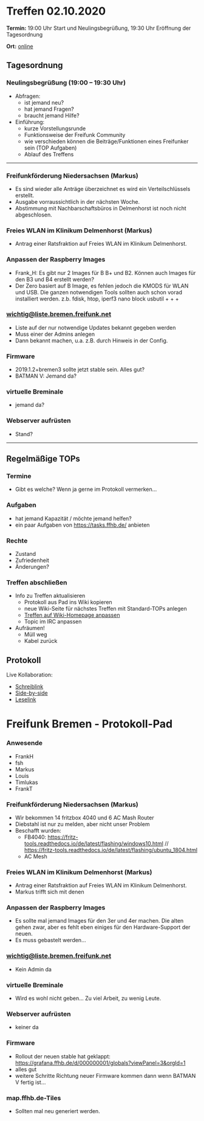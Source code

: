 # Treffen 02.10.2020

**Termin:** 19:00 Uhr Start und Neulingsbegrüßung, 19:30 Uhr Eröffnung der Tagesordnung

**Ort:** [online](https://bremen.freifunk.net/to/videokonf)

## Tagesordnung
### Neulingsbegrüßung (19:00 – 19:30 Uhr)

- Abfragen:
    - ist jemand neu?
    - hat jemand Fragen?
    - braucht jemand Hilfe?
- Einführung:
    - kurze Vorstellungsrunde
    - Funktionsweise der Freifunk Community
    - wie verschieden können die Beiträge/Funktionen eines Freifunker sein (TOP Aufgaben)
    - Ablauf des Treffens

---
### Freifunkförderung Niedersachsen (Markus)

- Es sind wieder alle Anträge überzeichnet es wird ein Verteilschlüssels erstellt.
- Ausgabe vorraussichtlich in der nächsten Woche.
- Abstimmung mit Nachbarschaftsbüros in Delmenhorst ist noch nicht abgeschlosen.

### Freies WLAN im Klinikum Delmenhorst (Markus)

- Antrag einer Ratsfraktion auf Freies WLAN im Klinikum Delmenhorst.

### Anpassen der Raspberry Images

- Frank_H: Es gibt nur 2 Images für B B+ und B2. Können auch Images für den B3 und B4 erstellt werden?
- Der Zero basiert auf B Image, es fehlen jedoch die KMODS für WLAN und USB. Die ganzen notwendigen Tools sollten auch schon vorad installiert werden. z.b. fdisk, htop, iperf3 nano block usbutil + + +

### wichtig@liste.bremen.freifunk.net
- Liste auf der nur notwendige Updates bekannt gegeben werden
- Muss einer der Admins anlegen
- Dann bekannt machen, u.a. z.B. durch Hinweis in der Config.

### Firmware
- 2019.1.2+bremen3 sollte jetzt stable sein. Alles gut?
- BATMAN V: Jemand da?

### virtuelle Breminale
- jemand da?

### Webserver aufrüsten
- Stand?

---
## Regelmäßige TOPs

### Termine

- Gibt es welche? Wenn ja gerne im Protokoll vermerken...

### Aufgaben

- hat jemand Kapazität / möchte jemand helfen?
- ein paar Aufgaben von https://tasks.ffhb.de/ anbieten

### Rechte

- Zustand
- Zufriedenheit
- Änderungen?

### Treffen abschließen

- Info zu Treffen aktualisieren
  - Protokoll aus Pad ins Wiki kopieren
  - neue Wiki-Seite für nächstes Treffen mit Standard-TOPs anlegen
  - [Treffen auf Wiki-Homepage anpassen](https://wiki.bremen.freifunk.net/Home)
  - Topic im IRC anpassen
- Aufräumen!
  - Müll weg
  - Kabel zurück

## Protokoll

Live Kollaboration:

* [Schreiblink](https://hackmd.io/AwDgnA7ATArKC0BGGBjAzPALAUzSeARgYgGzxQAmEFFwiKBEKAhkA===?edit)
* [Side-by-side](https://hackmd.io/AwDgnA7ATArKC0BGGBjAzPALAUzSeARgYgGzxQAmEFFwiKBEKAhkA===?both)
* [Leselink](https://hackmd.io/AwDgnA7ATArKC0BGGBjAzPALAUzSeARgYgGzxQAmEFFwiKBEKAhkA===?view)

# Freifunk Bremen - Protokoll-Pad

### Anwesende
- FrankH
- fsh
- Markus
- Louis
- Timlukas
- FrankT

### Freifunkförderung Niedersachsen (Markus)
- Wir bekommen 14 fritzbox 4040 und 6 AC Mash Router
- Diebstahl ist nur zu melden, aber nicht unser Problem
- Beschafft wurden:
    - FB4040: https://fritz-tools.readthedocs.io/de/latest/flashing/windows10.html // https://fritz-tools.readthedocs.io/de/latest/flashing/ubuntu_1804.html
    - AC Mesh

### Freies WLAN im Klinikum Delmenhorst (Markus)
- Antrag einer Ratsfraktion auf Freies WLAN im Klinikum Delmenhorst.
- Markus trifft sich mit denen

### Anpassen der Raspberry Images
- Es sollte mal jemand Images für den 3er und 4er machen. Die alten gehen zwar, aber es fehlt eben einiges für den Hardware-Support der neuen.
- Es muss gebastelt werden...

### wichtig@liste.bremen.freifunk.net
- Kein Admin da

### virtuelle Breminale
- Wird es wohl nicht geben... Zu viel Arbeit, zu wenig Leute.

### Webserver aufrüsten
- keiner da

### Firmware
- Rollout der neuen stable hat geklappt: https://grafana.ffhb.de/d/000000001/globals?viewPanel=3&orgId=1
- alles gut
- weitere Schritte Richtung neuer Firmware kommen dann wenn BATMAN V fertig ist...

### map.ffhb.de-Tiles
- Sollten mal neu generiert werden.